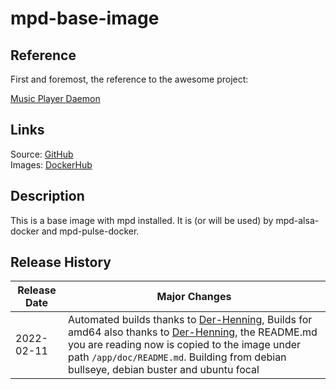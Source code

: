 # mpd-base-image

## Reference

First and foremost, the reference to the awesome project:

[Music Player Daemon](https://www.musicpd.org/)

## Links

Source: [GitHub](https://github.com/giof71/mpd-base-image)  
Images: [DockerHub](https://hub.docker.com/r/giof71/mpd-base-image)

## Description

This is a base image with mpd installed. It is (or will be used) by mpd-alsa-docker and mpd-pulse-docker.

## Release History

Release Date|Major Changes
---|---
2022-02-11|Automated builds thanks to [Der-Henning](https://github.com/Der-Henning/), Builds for amd64 also thanks to [Der-Henning](https://github.com/Der-Henning/), the README.md you are reading now is copied to the image under path `/app/doc/README.md`. Building from debian bullseye, debian buster and ubuntu focal
